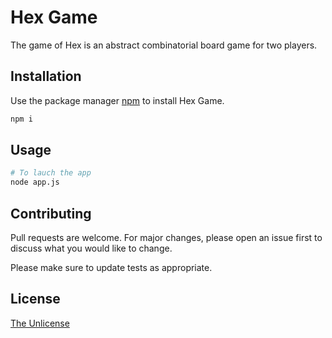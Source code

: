 # Hex Game

The game of Hex is an abstract combinatorial board game for two players.

## Installation

Use the package manager [npm](https://www.npmjs.com/) to install Hex Game.

```bash
npm i
```

## Usage

```bash
# To lauch the app
node app.js
```

## Contributing

Pull requests are welcome. For major changes, please open an issue first
to discuss what you would like to change.

Please make sure to update tests as appropriate.

## License

[The Unlicense](https://unlicense.org/)